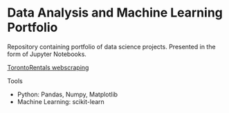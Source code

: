 # Data Analysis and Machine Learning Portfolio
Repository containing portfolio of data science projects. Presented in the form of Jupyter Notebooks.

[TorontoRentals webscraping](https://github.com/MattV-data/Projects-Portfolio/blob/main/Webscraping%20TorontoRentals%20portfolio.ipynb)



Tools

* Python: Pandas, Numpy, Matplotlib
* Machine Learning: scikit-learn
